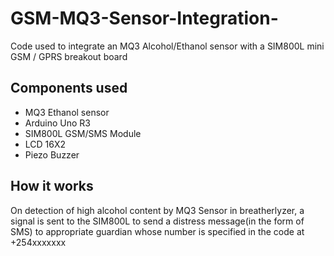# GSM-MQ3-Sensor-Integration-
Code used to integrate an MQ3 Alcohol/Ethanol sensor with a SIM800L mini GSM / GPRS breakout board

## Components used
- MQ3 Ethanol sensor
- Arduino Uno R3
- SIM800L GSM/SMS Module
- LCD 16X2
- Piezo Buzzer

## How it works
On detection of high alcohol content by MQ3 Sensor in breatherlyzer, a signal is sent to the SIM800L to send a distress message(in the form of SMS) to appropriate guardian whose number is specified in the code at +254xxxxxxx
